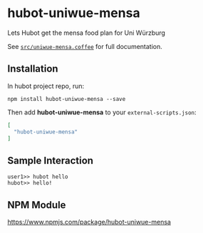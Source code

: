 # hubot-uniwue-mensa

Lets Hubot get the mensa food plan for Uni Würzburg

See [`src/uniwue-mensa.coffee`](src/uniwue-mensa.coffee) for full documentation.

## Installation

In hubot project repo, run:

`npm install hubot-uniwue-mensa --save`

Then add **hubot-uniwue-mensa** to your `external-scripts.json`:

```json
[
  "hubot-uniwue-mensa"
]
```

## Sample Interaction

```
user1>> hubot hello
hubot>> hello!
```

## NPM Module

https://www.npmjs.com/package/hubot-uniwue-mensa
